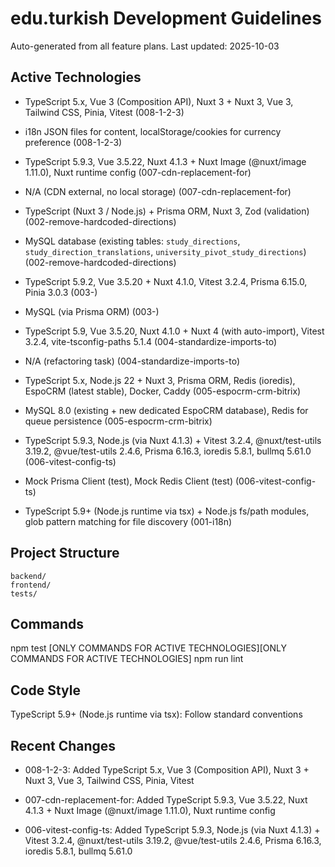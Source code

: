 # edu.turkish Development Guidelines

Auto-generated from all feature plans. Last updated: 2025-10-03

## Active Technologies

- TypeScript 5.x, Vue 3 (Composition API), Nuxt 3 + Nuxt 3, Vue 3, Tailwind CSS, Pinia, Vitest (008-1-2-3)
- i18n JSON files for content, localStorage/cookies for currency preference (008-1-2-3)

- TypeScript 5.9.3, Vue 3.5.22, Nuxt 4.1.3 + Nuxt Image (@nuxt/image 1.11.0), Nuxt runtime config (007-cdn-replacement-for)
- N/A (CDN external, no local storage) (007-cdn-replacement-for)

- TypeScript (Nuxt 3 / Node.js) + Prisma ORM, Nuxt 3, Zod (validation) (002-remove-hardcoded-directions)
- MySQL database (existing tables: `study_directions`, `study_direction_translations`, `university_pivot_study_directions`) (002-remove-hardcoded-directions)
- TypeScript 5.9.2, Vue 3.5.20 + Nuxt 4.1.0, Vitest 3.2.4, Prisma 6.15.0, Pinia 3.0.3 (003-)
- MySQL (via Prisma ORM) (003-)
- TypeScript 5.9, Vue 3.5.20, Nuxt 4.1.0 + Nuxt 4 (with auto-import), Vitest 3.2.4, vite-tsconfig-paths 5.1.4 (004-standardize-imports-to)
- N/A (refactoring task) (004-standardize-imports-to)
- TypeScript 5.x, Node.js 22 + Nuxt 3, Prisma ORM, Redis (ioredis), EspoCRM (latest stable), Docker, Caddy (005-espocrm-crm-bitrix)
- MySQL 8.0 (existing + new dedicated EspoCRM database), Redis for queue persistence (005-espocrm-crm-bitrix)
- TypeScript 5.9.3, Node.js (via Nuxt 4.1.3) + Vitest 3.2.4, @nuxt/test-utils 3.19.2, @vue/test-utils 2.4.6, Prisma 6.16.3, ioredis 5.8.1, bullmq 5.61.0 (006-vitest-config-ts)
- Mock Prisma Client (test), Mock Redis Client (test) (006-vitest-config-ts)

- TypeScript 5.9+ (Node.js runtime via tsx) + Node.js fs/path modules, glob pattern matching for file discovery (001-i18n)

## Project Structure

```
backend/
frontend/
tests/
```

## Commands

npm test [ONLY COMMANDS FOR ACTIVE TECHNOLOGIES][ONLY COMMANDS FOR ACTIVE TECHNOLOGIES] npm run lint

## Code Style

TypeScript 5.9+ (Node.js runtime via tsx): Follow standard conventions

## Recent Changes

- 008-1-2-3: Added TypeScript 5.x, Vue 3 (Composition API), Nuxt 3 + Nuxt 3, Vue 3, Tailwind CSS, Pinia, Vitest

- 007-cdn-replacement-for: Added TypeScript 5.9.3, Vue 3.5.22, Nuxt 4.1.3 + Nuxt Image (@nuxt/image 1.11.0), Nuxt runtime config

- 006-vitest-config-ts: Added TypeScript 5.9.3, Node.js (via Nuxt 4.1.3) + Vitest 3.2.4, @nuxt/test-utils 3.19.2, @vue/test-utils 2.4.6, Prisma 6.16.3, ioredis 5.8.1, bullmq 5.61.0

<!-- MANUAL ADDITIONS START -->
<!-- MANUAL ADDITIONS END -->
